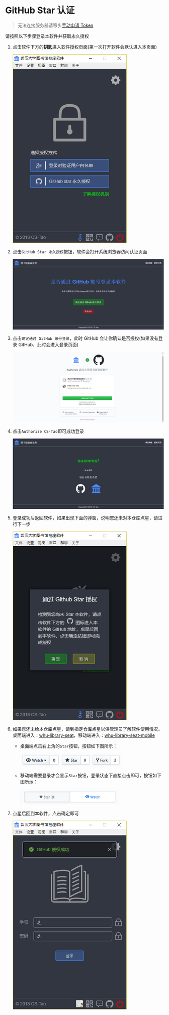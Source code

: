 # GitHub Star 认证

> 无法连接服务器请移步[手动申请 Token](manualtoekn.html)

请按照以下步骤登录本软件并获取永久授权

1. 点击软件下方的**钥匙**进入软件授权页面(第一次打开软件会默认进入本页面)

    ![图片加载失败](https://raw.githubusercontent.com/CS-Tao/github-content/master/contents/github/whu-library-seat/OAuth/1.png)

1. 点击`GitHub Star 永久授权`按钮，软件会打开系统浏览器访问认证页面

    ![图片加载失败](https://raw.githubusercontent.com/CS-Tao/github-content/master/contents/github/whu-library-seat/OAuth/3.png)

1. 点击`确定通过 GitHub 账号登录`，此时 GitHub 会让你确认是否授权(如果没有登录 GitHub，此时会进入登录页面)

    ![图片加载失败](https://raw.githubusercontent.com/CS-Tao/github-content/master/contents/github/whu-library-seat/OAuth/4.png)

1. 点击`Authorize CS-Tao`即可成功登录

    ![图片加载失败](https://raw.githubusercontent.com/CS-Tao/github-content/master/contents/github/whu-library-seat/OAuth/5.png)

1. 登录成功后返回软件，如果出现下面的弹窗，说明您还未对本仓库点星，请进行下一步

    ![图片加载失败](https://raw.githubusercontent.com/CS-Tao/github-content/master/contents/github/whu-library-seat/OAuth/5.1.png)

1. 如果您还未给本仓库点星，请到指定仓库点星以供管理员了解软件使用情况。桌面端进入：[whu-library-seat](https://github.com/CS-Tao/whu-library-seat)，移动端进入：[whu-library-seat-mobile](https://github.com/CS-Tao/whu-library-seat-mobile)

    - 桌面端点击右上角的`Star`按钮，按钮如下图所示：

        ![图片加载失败](https://raw.githubusercontent.com/CS-Tao/github-content/master/contents/github/whu-library-seat/OAuth/5.2.png)

    - 移动端需要登录才会显示`Star`按钮，登录状态下直接点击即可，按钮如下图所示：
    
        ![图片加载失败](https://raw.githubusercontent.com/CS-Tao/github-content/master/contents/github/whu-library-seat/OAuth/5.3.png)

1. 点星后回到本软件，点击确定即可

    ![图片加载失败](https://raw.githubusercontent.com/CS-Tao/github-content/master/contents/github/whu-library-seat/OAuth/6.png)
